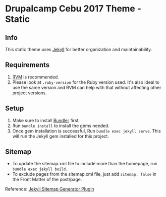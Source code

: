 # Drupalcamp Cebu 2017 Theme - Static

## Info
This static theme uses [Jekyll](https://jekyllrb.com) for better organization and maintainability.

## Requirements
1. [RVM](https://rvm.io) is recommended.
2. Please look at `.ruby-version` for the Ruby version used. It's also ideal to use the same version and RVM can help with that without affecting other project versions.

## Setup
1. Make sure to install [Bundler](http://bundler.io/) first.
2. Run `bundle install` to install the gems needed.
3. Once gem installation is successful, Run `bundle exec jekyll serve`. This will run the Jekyll gem installed for this project.

## Sitemap
* To update the sitemap.xml file to include more than the homepage, run `bundle exec jekyll build`.
* To exclude pages from the sitemap.xml file, just add `sitemap: false` in the Front Matter of the post/page.

Reference: [Jekyll Sitemap Generator Plugin](https://github.com/jekyll/jekyll-sitemap)
